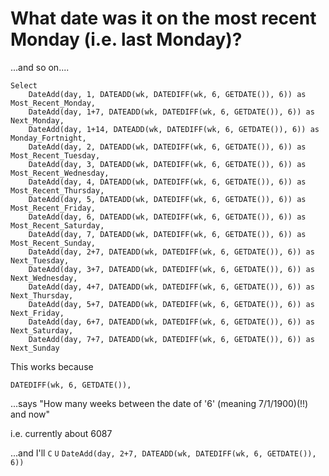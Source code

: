 ﻿# What date was it on the most recent Monday (i.e. last Monday)?

...and so on....

	Select
		DateAdd(day, 1, DATEADD(wk, DATEDIFF(wk, 6, GETDATE()), 6)) as Most_Recent_Monday,
		DateAdd(day, 1+7, DATEADD(wk, DATEDIFF(wk, 6, GETDATE()), 6)) as Next_Monday,
		DateAdd(day, 1+14, DATEADD(wk, DATEDIFF(wk, 6, GETDATE()), 6)) as Monday_Fortnight,
		DateAdd(day, 2, DATEADD(wk, DATEDIFF(wk, 6, GETDATE()), 6)) as Most_Recent_Tuesday,
		DateAdd(day, 3, DATEADD(wk, DATEDIFF(wk, 6, GETDATE()), 6)) as Most_Recent_Wednesday,
		DateAdd(day, 4, DATEADD(wk, DATEDIFF(wk, 6, GETDATE()), 6)) as Most_Recent_Thursday,
		DateAdd(day, 5, DATEADD(wk, DATEDIFF(wk, 6, GETDATE()), 6)) as Most_Recent_Friday,
		DateAdd(day, 6, DATEADD(wk, DATEDIFF(wk, 6, GETDATE()), 6)) as Most_Recent_Saturday,
		DateAdd(day, 7, DATEADD(wk, DATEDIFF(wk, 6, GETDATE()), 6)) as Most_Recent_Sunday,
		DateAdd(day, 2+7, DATEADD(wk, DATEDIFF(wk, 6, GETDATE()), 6)) as Next_Tuesday,
		DateAdd(day, 3+7, DATEADD(wk, DATEDIFF(wk, 6, GETDATE()), 6)) as Next_Wednesday,
		DateAdd(day, 4+7, DATEADD(wk, DATEDIFF(wk, 6, GETDATE()), 6)) as Next_Thursday,
		DateAdd(day, 5+7, DATEADD(wk, DATEDIFF(wk, 6, GETDATE()), 6)) as Next_Friday,
		DateAdd(day, 6+7, DATEADD(wk, DATEDIFF(wk, 6, GETDATE()), 6)) as Next_Saturday,
		DateAdd(day, 7+7, DATEADD(wk, DATEDIFF(wk, 6, GETDATE()), 6)) as Next_Sunday

This works because

    DATEDIFF(wk, 6, GETDATE()),

...says "How many weeks between the date of '6' (meaning 7/1/1900)(!!) and now"

i.e. currently about 6087

...and I'll `C` `U` `DateAdd(day, 2+7, DATEADD(wk, DATEDIFF(wk, 6, GETDATE()), 6))`